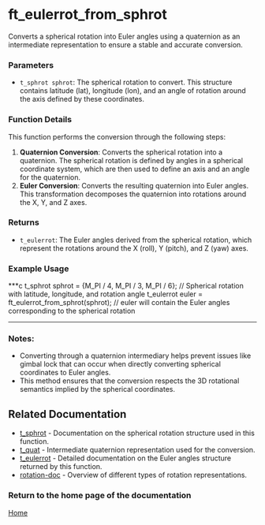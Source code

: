 # ft_eulerrot_from_sphrot
Converts a spherical rotation into Euler angles using a quaternion as an intermediate representation to ensure a stable and accurate conversion.

### Parameters
- `t_sphrot sphrot`: The spherical rotation to convert. This structure contains latitude (lat), longitude (lon), and an angle of rotation around the axis defined by these coordinates.

### Function Details
This function performs the conversion through the following steps:
1. **Quaternion Conversion**: Converts the spherical rotation into a quaternion. The spherical rotation is defined by angles in a spherical coordinate system, which are then used to define an axis and an angle for the quaternion.
2. **Euler Conversion**: Converts the resulting quaternion into Euler angles. This transformation decomposes the quaternion into rotations around the X, Y, and Z axes.

### Returns
- `t_eulerrot`: The Euler angles derived from the spherical rotation, which represent the rotations around the X (roll), Y (pitch), and Z (yaw) axes.

### Example Usage
***c
t_sphrot sphrot = {M_PI / 4, M_PI / 3, M_PI / 6}; // Spherical rotation with latitude, longitude, and rotation angle
t_eulerrot euler = ft_eulerrot_from_sphrot(sphrot);
// euler will contain the Euler angles corresponding to the spherical rotation
***

### Notes:
- Converting through a quaternion intermediary helps prevent issues like gimbal lock that can occur when directly converting spherical coordinates to Euler angles.
- This method ensures that the conversion respects the 3D rotational semantics implied by the spherical coordinates.

## Related Documentation
- [t_sphrot](../sphrot/t_sphrot.md) - Documentation on the spherical rotation structure used in this function.
- [t_quat](../quaternion/t_quat.md) - Intermediate quaternion representation used for the conversion.
- [t_eulerrot](./ft_eulerrot_add.mdt_eulerrot.md) - Detailed documentation on the Euler angles structure returned by this function.
- [rotation-doc](../rotation-doc.md) - Overview of different types of rotation representations.

### Return to the home page of the documentation
[Home](../../home.md)
